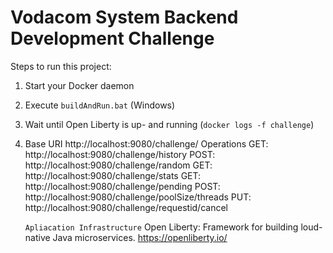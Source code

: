 # Vodacom System Backend Development Challenge

Steps to run this project:

1. Start your Docker daemon
2. Execute `buildAndRun.bat` (Windows)
3. Wait until Open Liberty is up- and running (`docker logs -f challenge`)
4. Base URI http://localhost:9080/challenge/
        Operations
   		GET:  http://localhost:9080/challenge/history
		POST: http://localhost:9080/challenge/random
		GET:  http://localhost:9080/challenge/stats
		GET:  http://localhost:9080/challenge/pending
		POST: http://localhost:9080/challenge/poolSize/threads
		PUT:  http://localhost:9080/challenge/requestid/cancel
		
   `Apliacation Infrastructure` 
	Open Liberty: Framework for building loud-native Java microservices.
	https://openliberty.io/

